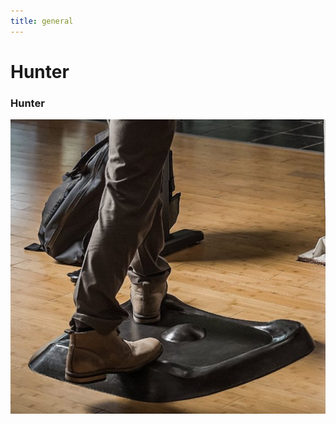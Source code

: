 ```yaml
---
title: general
---
```


# Hunter

### Hunter
![](Screen%20Shot%202016-08-11%20at%2011.15.01%20AM.png)


